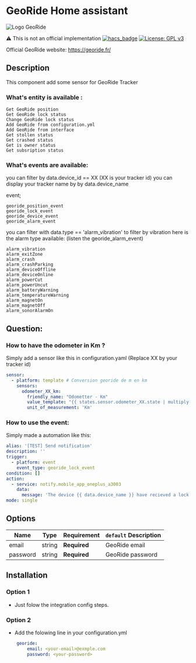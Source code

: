 # GeoRide Home assistant
![Logo GeoRide](https://brands.home-assistant.io/georide/logo.png)

⚠️ This is not an official implementation
[![hacs_badge](https://img.shields.io/badge/HACS-Default-orange.svg?style=for-the-badge)](https://github.com/custom-components/hacs)
[![License: GPL v3](https://img.shields.io/badge/License-GPLv3-blue.svg?style=for-the-badge)](https://www.gnu.org/licenses/gpl-3.0)

Official GeoRide website: https://georide.fr/

## Description
This component add some sensor for GeoRide Tracker

### What's entity is available :

    Get GeoRide position
    Get GeoRide lock status
    Change GeoRide lock status
    Add GeoRide from configuration.yml
    Add GeoRide from interface
    Get stollen status
    Get crashed status
    Get is owner status
    Get subsription status

### What's events are available:
you can filter by data.device_id == XX (XX is your tracker id)
you can display your tracker name by by data.device_name

event;
    
    georide_position_event
    georide_lock_event
    georide_device_event
    georide_alarm_event 

you can filter with data.type == 'alarm_vibration' to filter by vibration
here is the alarm type available: (listen the georide_alarm_event)

    alarm_vibration
    alarm_exitZone
    alarm_crash
    alarm_crashParking
    alarm_deviceOffline
    alarm_deviceOnline
    alarm_powerCut
    alarm_powerUncut
    alarm_batteryWarning
    alarm_temperatureWarning
    alarm_magnetOn
    alarm_magnetOff
    alarm_sonorAlarmOn

 
## Question:

### How to have the odometer in Km ?

Simply add a sensor like this in configuration.yaml
(Replace XX by your tracker id)

```yaml
sensor:
  - platform: template # Conversion georide de m en km
    sensors:
      odometer_XX_km:
        friendly_name: "Odometter - Km"
        value_template: "{{ states.sensor.odometer_XX.state | multiply(0.001) | round(3, 'flour') }}"
        unit_of_measurement: 'Km'


```

### How to use the event:

Simply made a automation like this:

```yaml
alias: '[TEST] Send notification'
description: ''
trigger:
  - platform: event
    event_type: georide_lock_event
condition: []
action:
  - service: notify.mobile_app_oneplus_a3003
    data:
      message: 'The device {{ data.device_name }} have recieved a lock event'
mode: single

```


## Options

| Name | Type | Requirement | `default` Description
| ---- | ---- | ------- | -----------
| email | string | **Required** | GeoRide email
| password | string | **Required** | GeoRide password


## Installation
### Option 1
- Just folow the integration config steps.

### Option 2
- Add the folowing line in your configuration.yml
```yaml
    georide:
        email: <your-email>@exmple.com
        password: <your-password>
```